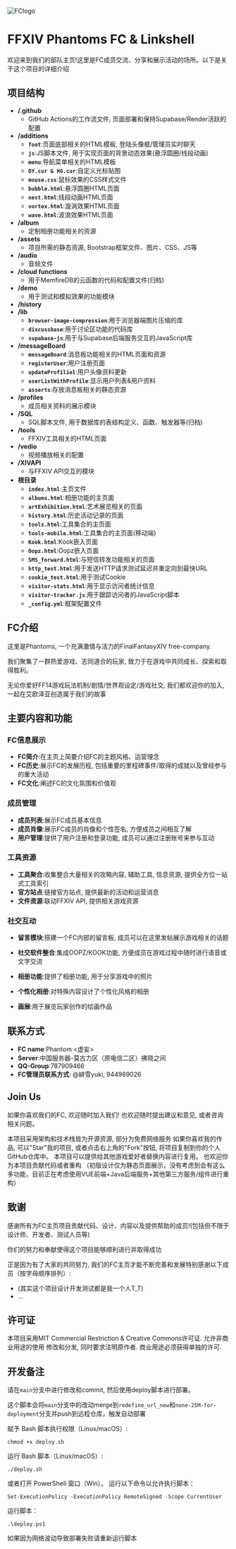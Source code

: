 ![FClogo](assets/images/logo.jpg)

# FFXIV Phantoms FC & Linkshell

欢迎来到我们的部队主页!这里是FC成员交流、分享和展示活动的场所。以下是关于这个项目的详细介绍

## 项目结构
- **/.github**
    - GitHub Actions的工作流文件, 页面部署和保持Supabase/Render活跃的配置
- **/additions**
    - **`foot`**:页面底部相关的HTML模板, 登陆头像框/管理员实时聊天
    - **`js`**:JS脚本文件, 用于实现页面的背景动态效果(悬浮圆圈/线段动画)
    - **`menu`**:导航菜单相关的HTML模板
    - **`DY.cur & HG.cur`**:自定义光标贴图
    - **`mouse.css`**:鼠标效果的CSS样式文件
    - **`bubble.html`**:悬浮圆圈HTML页面
    - **`nest.html`**:线段动画HTML页面
    - **`vortex.html`**:漩涡效果HTML页面
    - **`wave.html`**:波浪效果HTML页面
- **/album**
    - 定制相册功能相关的资源
- **/assets**
    - 项目所需的静态资源, Bootstrap框架文件、图片、CSS、JS等
- **/audio**
    - 音频文件
- **/cloud functions**
    - 用于MemfireDB的云函数的代码和配置文件(归档)
- **/demo**
    - 用于测试和模拟效果的功能模块
- **/history**
- **/lib**
    - **`browser-image-compression`**:用于浏览器端图片压缩的库
    - **`discussbase`**:用于讨论区功能的代码库
    - **`supabase-js`**:用于与Supabase后端服务交互的JavaScript库
- **/messageBoard**
    - **`messageBoard`**:消息板功能相关的HTML页面和资源
    - **`registerUser`**:用户注册页面
    - **`updateProfiliel`**:用户头像资料更新
    - **`userListWithProfile`**:显示用户列表&用户资料
    - **`asserts`**:存放消息板相关的静态资源
- **/profiles**
    - 成员相关资料的展示模块
- **/SQL**
    - SQL脚本文件, 用于数据库的表结构定义、函数、触发器等(归档)
- **/tools**
    - FFXIV工具相关的HTML页面
- **/vedio**
    - 视频播放相关的配置
- **/XIVAPI**
    - 与FFXIV API交互的模块
- **根目录**
    - **`index.html`**:主页文件
    - **`albums.html`**:相册功能的主页面
    - **`artExhibition.html`**:艺术展览相关的页面
    - **`history.html`**:历史活动记录的页面
    - **`tools.html`**:工具集合的主页面
    - **`tools-mobile.html`**:工具集合的主页面(移动端)
    - **`Kook.html`**:Kook嵌入页面
    - **`Oopz.html`**:Oopz嵌入页面
    - **`SMS_forward.html`**:与短信转发功能相关的页面
    - **`http_test.html`**:用于发送HTTP请求测试延迟并重定向到最快URL
    - **`cookie_test.html`**:用于测试Cookie
    - **`visitor-stats.html`**:用于显示访问者统计信息
    - **`visitor-tracker.js`**:用于跟踪访问者的JavaScript脚本
    - **`_config.yml`**:框架配置文件

## FC介绍

这里是Phantoms, 一个充满激情与活力的FinalFantasyXIV free-company.

我们聚集了一群热爱游戏、志同道合的玩家,  致力于在游戏中共同成长、探索和取得胜利。

无论你爱好FF14游戏玩法机制/剧情/世界观设定/游戏社交, 我们都欢迎你的加入, 一起在艾欧泽亚创造属于我们的故事

## 主要内容和功能

### FC信息展示

- **FC简介**:在主页上简要介绍FC的主题风格、运营理念
- **FC历史**:展示FC的发展历程, 包括重要的里程碑事件/取得的成就以及曾经参与的重大活动
- **FC文化**:阐述FC的文化氛围和价值观

### 成员管理

- **成员列表**:展示FC成员基本信息
- **成员肖像**:展示FC成员的肖像和个性签名, 方便成员之间相互了解
- **用户管理**:提供了用户注册和登录功能, 成员可以通过注册账号来参与互动

### 工具资源

- **工具聚合**:收集整合大量相关的攻略内容, 辅助工具, 信息资源, 提供全方位一站式工具索引
- **官方站点**:链接官方站点, 提供最新的活动和运营消息
- **文件资源**:联动FFXIV API, 提供相关游戏资源

### 社交互动

- **留言模块**:搭建一个FC内部的留言板, 成员可以在这里发帖展示游戏相关的话题
- **社交软件整合**:集成OOPZ/KOOK功能, 方便成员在游戏过程中随时进行语音或文字交流

- **相册功能**:提供了相册功能, 用于分享游戏中的照片
- **个性化相册**:对特殊内容设计了个性化风格的相册
- **画展**:用于展览玩家创作的绘画作品

## 联系方式

- **FC name**:Phantom <虚妄>
- **Server**:中国服务器-莫古力区（原电信二区）拂晓之间
- **QQ-Group**:787909466
- **FC管理员联系方式**: @緋雪yuki, 944989026

## Join Us

如果你喜欢我们的FC, 欢迎随时加入我们!
也欢迎随时提出建议和意见, 或者咨询相关问题。

本项目采用架构和技术栈皆为开源资源, 部分为免费网络服务
如果你喜欢我的作品, 可以"Star"我的项目, 或者点击右上角的"Fork"按钮, 将项目复制到你的个人GitHub仓库中。
本项目可以提供给其他游戏爱好者替换内容进行复用。
也欢迎你为本项目贡献代码或者重构
（初版设计仅为静态页面展示，没有考虑到会有这么多功能，目前正在考虑使用VUE前端+Java后端服务+其他第三方服务/组件进行重构）

## 致谢

感谢所有为FC主页项目贡献代码、设计、内容以及提供帮助的成员!(包括但不限于设计师、开发者、测试人员等)

你们的努力和奉献使得这个项目能够顺利进行并取得成功

正是因为有了大家的共同努力, 我们的FC主页才能不断完善和发展特别感谢以下成员（按字母顺序排列）:

- (其实这个项目设计开发测试都是我一个人T_T)
- ...


## 许可证

本项目采用MIT Commercial Restriction & Creative Commons许可证.
允许非商业用途的使用 修改和分发, 同时要求注明原作者.
商业用途必须获得单独的许可.

## 开发备注

请在`main`分支中进行修改和commit, 然后使用deploy脚本进行部署。

这个脚本会将`main`分支中的改动merge到`redefine_url_new`和`none-25M-for-deployment`分支并push到远程仓库，触发自动部署

赋予 Bash 脚本执行权限（Linux/macOS）:
```
chmod +x deploy.sh
```
运行 Bash 脚本（Linux/macOS）:
```
./deploy.sh
```

或者打开 PowerShell 窗口（Win）。
运行以下命令以允许执行脚本：
```
Set-ExecutionPolicy -ExecutionPolicy RemoteSigned -Scope CurrentUser
```
运行脚本：
```
.\deploy.ps1
```
如果因为网络波动导致部署失败请重新运行脚本